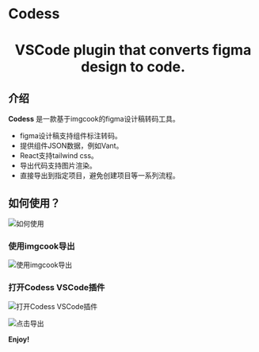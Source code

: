 # Codess

<h1 align="center">VSCode plugin that converts figma design to code.</h1>

## 介绍

**Codess** 是一款基于imgcook的figma设计稿转码工具。

- figma设计稿支持组件标注转码。
- 提供组件JSON数据，例如Vant。
- React支持tailwind css。
- 导出代码支持图片渲染。
- 直接导出到指定项目，避免创建项目等一系列流程。

## 如何使用？

![如何使用](./.github/resources/how-to-use.gif)

### 使用imgcook导出

![使用imgcook导出](./.github/resources/imgcook_figma_plugin.png)

### 打开Codess VSCode插件

![打开Codess VSCode插件](./.github/resources/cmd+shift+p.png)

![点击导出](./.github/resources/codess_vscode_plugin.png)

**Enjoy!**
